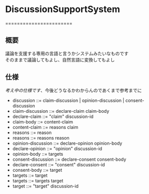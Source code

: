 # DiscussionSupportSystem
=======================

## 概要

議論を支援する専用の言語と言うかシステムみたいなものです  
そのままで議論してもよし、自然言語に変換してもよし  

## 仕様

*考え中の仕様です*、今後どうなるかわからんのであくまで参考までに  

* discussion ::= claim-discussion | opinion-discussion | consent-discussion
* claim-discussion ::= declare-claim claim-body
* declare-claim ::= "claim" discussion-id
* claim-body ::= content-claim
* content-claim ::= reasons claim
* reasons ::= reason
* reasons ::= reasons reason
* opinion-discussion ::= declare-opinion opinion-body
* declare-opinion ::= "opinion" discussion-id
* opinion-body ::= targets
* consent-discussion ::= declare-consent consent-body
* declare-consent ::= "consent" discussion-id
* consent-body ::= target
* targets ::= target
* targets ::= targets target
* target ::= "target" discussion-id